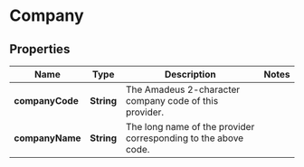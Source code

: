 
# Company

## Properties
Name | Type | Description | Notes
------------ | ------------- | ------------- | -------------
**companyCode** | **String** | The Amadeus 2-character company code of this provider. | 
**companyName** | **String** | The long name of the provider corresponding to the above code. | 



